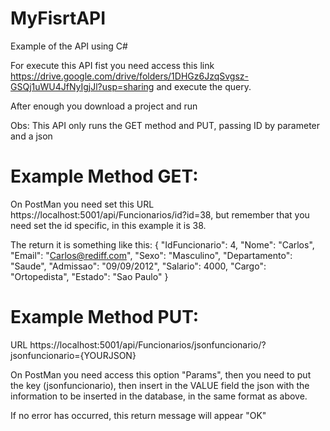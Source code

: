 # MyFisrtAPI
Example of the API using C#

For execute this API fist you need access this link https://drive.google.com/drive/folders/1DHGz6JzqSvgsz-GSQj1uWU4JfNyIgjJl?usp=sharing and execute the query.

After enough you download a project and run

Obs: This API only runs the GET method and PUT, passing ID by parameter and a json

# Example Method GET: 
On PostMan you need set this URL https://localhost:5001/api/Funcionarios/id?id=38, but remember that you need set the id specific, in this example it is 38.

The return it is something like this: 
{
    "IdFuncionario": 4,
    "Nome": "Carlos",
    "Email": "Carlos@rediff.com",
    "Sexo": "Masculino",
    "Departamento": "Saude",
    "Admissao": "09/09/2012",
    "Salario": 4000,
    "Cargo": "Ortopedista",
    "Estado": "Sao Paulo"
}

# Example Method PUT:
URL https://localhost:5001/api/Funcionarios/jsonfuncionario/?jsonfuncionario={YOURJSON}

On PostMan you need access this option "Params", then you need to put the key (jsonfuncionario), then insert in the VALUE field the json with the information to be inserted in the database, in the same format as above.

If no error has occurred, this return message will appear "OK"
